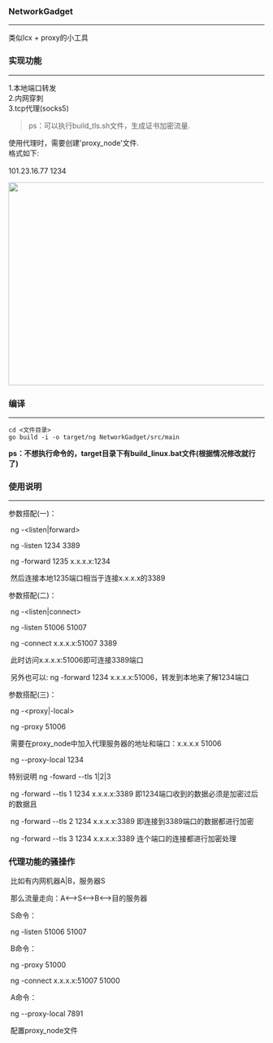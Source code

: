 ### NetworkGadget
---
类似lcx + proxy的小工具  



### 实现功能
---
1.本地端口转发  
2.内网穿刺  
3.tcp代理(socks5)

> ps：可以执行build_tls.sh文件，生成证书加密流量.



使用代理时，需要创建'proxy_node'文件.  
格式如下:  
<ip> <port>  
101.23.16.77 1234  



<img src="https://i.niupic.com/images/2020/07/06/8mYM.png" alt="" width="833" height="399" data-load="full" style="">



### 编译
---
```
cd <文件目录>
go build -i -o target/ng NetworkGadget/src/main
```

**ps：不想执行命令的，target目录下有build_linux.bat文件(根据情况修改就行了)**



### 使用说明
---
参数搭配(一)：

​	ng -<listen|forward>

​	ng -listen 1234 3389

​	ng -forward 1235 x.x.x.x:1234

​	然后连接本地1235端口相当于连接x.x.x.x的3389

参数搭配(二)：

​	ng -<listen|connect>

​	ng -listen 51006 51007

​	ng -connect x.x.x.x:51007 3389

​	此时访问x.x.x.x:51006即可连接3389端口

​	另外也可以: ng -forward 1234 x.x.x.x:51006，转发到本地来了解1234端口

参数搭配(三)：

​	ng -<proxy|-local>

​	ng -proxy 51006

​	需要在proxy_node中加入代理服务器的地址和端口：x.x.x.x 51006

​	ng --proxy-local 1234



特别说明 ng -foward --tls 1|2|3 

​	ng -forward --tls 1 1234 x.x.x.x:3389	即1234端口收到的数据必须是加密过后的数据且

​	ng -forward --tls 2 1234 x.x.x.x:3389	即连接到3389端口的数据都进行加密

​    ng -forward --tls 3 1234 x.x.x.x:3389 	连个端口的连接都进行加密处理



### 代理功能的骚操作

​	比如有内网机器A|B，服务器S

​	那么流量走向：A<—>S<—>B<—>目的服务器

​	S命令：

​		ng -listen 51006 51007	

​	B命令：

​		ng -proxy 51000

​		ng -connect x.x.x.x:51007 51000

​	A命令：

​		ng --proxy-local 7891

​		配置proxy_node文件